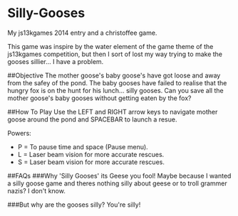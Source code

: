 Silly-Gooses
==================
My js13kgames 2014 entry and a christoffee game.

This game was inspire by the water element of the game theme of the js13kgames competition, but then I sort of lost my way trying to make the gooses sillier... I have a problem. 

##Objective
The mother goose's baby goose's have got loose and away from the safey of the pond. The baby gooses have failed to realise that the hungry fox is on the hunt for his lunch... silly gooses. Can you save all the mother goose's baby gooses without getting eaten by the fox? 

##How To Play
Use the LEFT and RIGHT arrow keys to navigate mother goose around the pond and SPACEBAR to launch a resue. 

Powers:
<ul>
<li>P = To pause time and space (Pause menu).</li>
<li>L = Laser beam vision for more accurate rescues.</li>
<li>S = Laser beam vision for more accurate rescues.</li>
</ul>

##FAQs
###Why 'Silly Gooses' its Geese you fool!
Maybe because I wanted a silly goose game and theres nothing silly about geese or to troll grammer nazis? I don't know.

###But why are the gooses silly?
You're silly!
